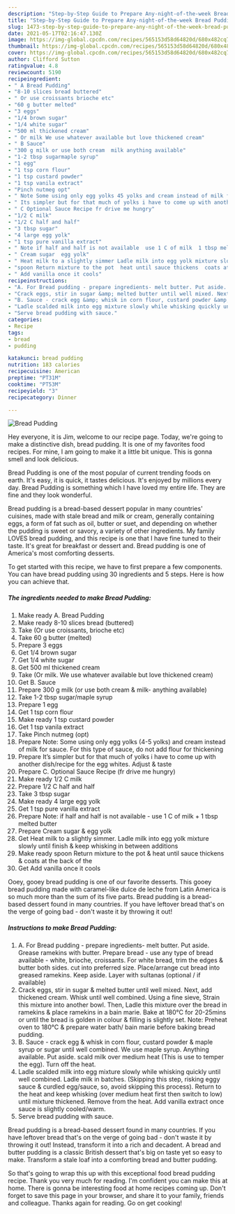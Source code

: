 ```yaml
---
description: "Step-by-Step Guide to Prepare Any-night-of-the-week Bread Pudding"
title: "Step-by-Step Guide to Prepare Any-night-of-the-week Bread Pudding"
slug: 1473-step-by-step-guide-to-prepare-any-night-of-the-week-bread-pudding
date: 2021-05-17T02:16:47.130Z
image: https://img-global.cpcdn.com/recipes/565153d58d64820d/680x482cq70/bread-pudding-recipe-main-photo.jpg
thumbnail: https://img-global.cpcdn.com/recipes/565153d58d64820d/680x482cq70/bread-pudding-recipe-main-photo.jpg
cover: https://img-global.cpcdn.com/recipes/565153d58d64820d/680x482cq70/bread-pudding-recipe-main-photo.jpg
author: Clifford Sutton
ratingvalue: 4.8
reviewcount: 5190
recipeingredient:
- " A Bread Pudding"
- "8-10 slices bread buttered"
- " Or use croissants brioche etc"
- "60 g butter melted"
- "3 eggs"
- "1/4 brown sugar"
- "1/4 white sugar"
- "500 ml thickened cream"
- " Or milk We use whatever available but love thickened cream"
- " B Sauce"
- "300 g milk or use both cream  milk anything available"
- "1-2 tbsp sugarmaple syrup"
- "1 egg"
- "1 tsp corn flour"
- "1 tsp custard powder"
- "1 tsp vanila extract"
- "Pinch nutmeg opt"
- " Note Some using only egg yolks 45 yolks and cream instead of milk for sauce For this type of sauce do not add flour for thickening"
- " Its simpler but for that much of yolks i have to come up with another dishrecipe for the egg whites Adjust  taste"
- " C Optional Sauce Recipe fr drive me hungry"
- "1/2 C milk"
- "1/2 C half and half"
- "3 tbsp sugar"
- "4 large egg yolk"
- "1 tsp pure vanilla extract"
- " Note if half and half is not available  use 1 C of milk  1 tbsp melted butter"
- " Cream sugar  egg yolk"
- " Heat milk to a slightly simmer Ladle milk into egg yolk mixture slowly until finish  keep whisking in between additions"
- "spoon Return mixture to the pot  heat until sauce thickens  coats at the back of the"
- " Add vanilla once it cools"
recipeinstructions:
- "A. For Bread pudding - prepare ingredients- melt butter. Put aside. Grease ramekins with butter. Prepare bread - use any type of bread available - white, brioche, croissants. For white bread, trim the edges &amp; butter both sides. cut into preferred size. Place/arrange cut bread into greased ramekins. Keep aside. Layer with sultanas (optional / if available)"
- "Crack eggs, stir in sugar &amp; melted butter until well mixed. Next, add thickened cream. Whisk until well combined. Using a fine sieve, Strain this mixture into another bowl. Then, Ladle this mixture over the bread in ramekins &amp; place ramekins in a bain marie. Bake at 180°C for 20-25mins or until the bread is golden in colour &amp; filling is slightly set. Note: Preheat oven to 180°C &amp; prepare water bath/ bain marie before baking bread pudding."
- "B. Sauce - crack egg &amp; whisk in corn flour, custard powder &amp; maple syrup or sugar until well combined. We use maple syrup. Anything available. Put aside. scald milk over medium heat (This is use to temper the egg). Turn off the heat."
- "Ladle scalded milk into egg mixture slowly while whisking quickly until well combined. Ladle milk in batches. (Skipping this step, risking eggy sauce &amp; curdled egg/sauce, so, avoid skipping this process). Return to the heat and keep whisking (over medium heat first then switch to low) until mixture thickened. Remove from the heat. Add vanilla extract once sauce is slightly cooled/warm."
- "Serve bread pudding with sauce."
categories:
- Recipe
tags:
- bread
- pudding

katakunci: bread pudding 
nutrition: 183 calories
recipecuisine: American
preptime: "PT31M"
cooktime: "PT53M"
recipeyield: "3"
recipecategory: Dinner

---
```



![Bread Pudding](https://img-global.cpcdn.com/recipes/565153d58d64820d/680x482cq70/bread-pudding-recipe-main-photo.jpg)

Hey everyone, it is Jim, welcome to our recipe page. Today, we're going to make a distinctive dish, bread pudding. It is one of my favorites food recipes. For mine, I am going to make it a little bit unique. This is gonna smell and look delicious.

Bread Pudding is one of the most popular of current trending foods on earth. It's easy, it is quick, it tastes delicious. It's enjoyed by millions every day. Bread Pudding is something which I have loved my entire life. They are fine and they look wonderful.

Bread pudding is a bread-based dessert popular in many countries&#39; cuisines, made with stale bread and milk or cream, generally containing eggs, a form of fat such as oil, butter or suet, and depending on whether the pudding is sweet or savory, a variety of other ingredients. My family LOVES bread pudding, and this recipe is one that I have fine tuned to their taste. It&#39;s great for breakfast or dessert and. Bread pudding is one of America&#39;s most comforting desserts.


To get started with this recipe, we have to first prepare a few components. You can have bread pudding using 30 ingredients and 5 steps. Here is how you can achieve that.

<!--inarticleads1-->

##### The ingredients needed to make Bread Pudding:

1. Make ready  A. Bread Pudding
1. Make ready 8-10 slices bread (buttered)
1. Take  (Or use croissants, brioche etc)
1. Take 60 g butter (melted)
1. Prepare 3 eggs
1. Get 1/4 brown sugar
1. Get 1/4 white sugar
1. Get 500 ml thickened cream
1. Take  (Or milk. We use whatever available but love thickened cream)
1. Get  B. Sauce
1. Prepare 300 g milk (or use both cream &amp; milk- anything available)
1. Take 1-2 tbsp sugar/maple syrup
1. Prepare 1 egg
1. Get 1 tsp corn flour
1. Make ready 1 tsp custard powder
1. Get 1 tsp vanila extract
1. Take Pinch nutmeg (opt)
1. Prepare  Note: Some using only egg yolks (4-5 yolks) and cream instead of milk for sauce. For this type of sauce, do not add flour for thickening
1. Prepare  It’s simpler but for that much of yolks i have to come up with another dish/recipe for the egg whites. Adjust &amp; taste
1. Prepare  C. Optional Sauce Recipe (fr drive me hungry)
1. Make ready 1/2 C milk
1. Prepare 1/2 C half and half
1. Take 3 tbsp sugar
1. Make ready 4 large egg yolk
1. Get 1 tsp pure vanilla extract
1. Prepare  Note: if half and half is not available - use 1 C of milk + 1 tbsp melted butter
1. Prepare  Cream sugar &amp; egg yolk
1. Get  Heat milk to a slightly simmer. Ladle milk into egg yolk mixture slowly until finish &amp; keep whisking in between additions
1. Make ready spoon Return mixture to the pot &amp; heat until sauce thickens &amp; coats at the back of the
1. Get  Add vanilla once it cools


Ooey, gooey bread pudding is one of our favorite desserts. This gooey bread pudding made with caramel-like dulce de leche from Latin America is so much more than the sum of its five parts. Bread pudding is a bread-based dessert found in many countries. If you have leftover bread that&#39;s on the verge of going bad - don&#39;t waste it by throwing it out! 

<!--inarticleads2-->

##### Instructions to make Bread Pudding:

1. A. For Bread pudding - prepare ingredients- melt butter. Put aside. Grease ramekins with butter. Prepare bread - use any type of bread available - white, brioche, croissants. For white bread, trim the edges &amp; butter both sides. cut into preferred size. Place/arrange cut bread into greased ramekins. Keep aside. Layer with sultanas (optional / if available)
1. Crack eggs, stir in sugar &amp; melted butter until well mixed. Next, add thickened cream. Whisk until well combined. Using a fine sieve, Strain this mixture into another bowl. Then, Ladle this mixture over the bread in ramekins &amp; place ramekins in a bain marie. Bake at 180°C for 20-25mins or until the bread is golden in colour &amp; filling is slightly set. Note: Preheat oven to 180°C &amp; prepare water bath/ bain marie before baking bread pudding.
1. B. Sauce - crack egg &amp; whisk in corn flour, custard powder &amp; maple syrup or sugar until well combined. We use maple syrup. Anything available. Put aside. scald milk over medium heat (This is use to temper the egg). Turn off the heat.
1. Ladle scalded milk into egg mixture slowly while whisking quickly until well combined. Ladle milk in batches. (Skipping this step, risking eggy sauce &amp; curdled egg/sauce, so, avoid skipping this process). Return to the heat and keep whisking (over medium heat first then switch to low) until mixture thickened. Remove from the heat. Add vanilla extract once sauce is slightly cooled/warm.
1. Serve bread pudding with sauce.


Bread pudding is a bread-based dessert found in many countries. If you have leftover bread that&#39;s on the verge of going bad - don&#39;t waste it by throwing it out! Instead, transform it into a rich and decadent. A bread and butter pudding is a classic British dessert that&#39;s big on taste yet so easy to make. Transform a stale loaf into a comforting bread and butter pudding. 

So that's going to wrap this up with this exceptional food bread pudding recipe. Thank you very much for reading. I'm confident you can make this at home. There is gonna be interesting food at home recipes coming up. Don't forget to save this page in your browser, and share it to your family, friends and colleague. Thanks again for reading. Go on get cooking!
